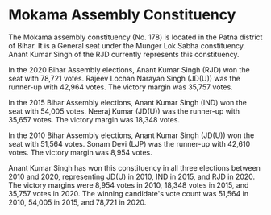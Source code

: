 # Mokama Assembly Constituency

The Mokama assembly constituency (No. 178) is located in the Patna district of Bihar. It is a General seat under the Munger Lok Sabha constituency. Anant Kumar Singh of the RJD currently represents this constituency.

In the 2020 Bihar Assembly elections, Anant Kumar Singh (RJD) won the seat with 78,721 votes. Rajeev Lochan Narayan Singh (JD(U)) was the runner-up with 42,964 votes. The victory margin was 35,757 votes.

In the 2015 Bihar Assembly elections, Anant Kumar Singh (IND) won the seat with 54,005 votes. Neeraj Kumar (JD(U)) was the runner-up with 35,657 votes. The victory margin was 18,348 votes.

In the 2010 Bihar Assembly elections, Anant Kumar Singh (JD(U)) won the seat with 51,564 votes. Sonam Devi (LJP) was the runner-up with 42,610 votes. The victory margin was 8,954 votes.

Anant Kumar Singh has won this constituency in all three elections between 2010 and 2020, representing JD(U) in 2010, IND in 2015, and RJD in 2020. The victory margins were 8,954 votes in 2010, 18,348 votes in 2015, and 35,757 votes in 2020. The winning candidate's vote count was 51,564 in 2010, 54,005 in 2015, and 78,721 in 2020.
